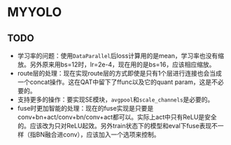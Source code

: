 # MYYOLO

## TODO

- 学习率的问题：使用`DataParallel`后loss计算用的是mean，学习率也没有缩放。另外原来用bs=12时，lr=2e-4，现在用的是bs=16，应该相应缩放。
- route层的处理：现在实现route层的方式即使是只有1个层进行连接也会当成一个concat操作。这在QAT中留下了ffunc以及它的quant param，这是不必要的。
- 支持更多的操作：要实现SE模块，`avgpool`和`scale_channels`是必要的。
- fuse时更加智能的处理：现在的fuse实现是只要是conv+bn+act/conv+bn/conv+act都可以。实际上act中只有ReLU是安全的。应该改为只对ReLU起效。另外train状态下的模型和eval下fuse表现不一样（指BN融合进conv），应该加入一个选项来控制。
